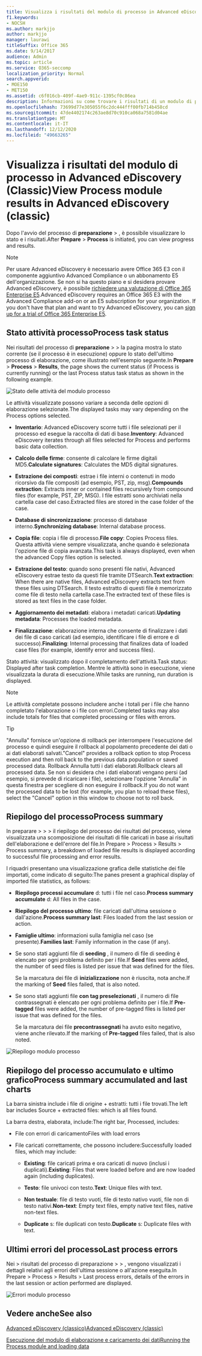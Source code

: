 ```yaml
---
title: Visualizza i risultati del modulo di processo in Advanced eDiscovery
f1.keywords:
- NOCSH
ms.author: markjjo
author: markjjo
manager: laurawi
titleSuffix: Office 365
ms.date: 9/14/2017
audience: Admin
ms.topic: article
ms.service: O365-seccomp
localization_priority: Normal
search.appverid:
- MOE150
- MET150
ms.assetid: c6f016cb-409f-4ae9-911c-1395cf0c86ea
description: Informazioni su come trovare i risultati di un modulo di processo eseguito in Advanced eDiscovery, incluso lo stato delle attività e il riepilogo dei processi.
ms.openlocfilehash: 73699d77e305055f6c2dc444fff00fb714b458cd
ms.sourcegitcommit: 47de4402174c263ae8d70c910ca068a7581d04ae
ms.translationtype: MT
ms.contentlocale: it-IT
ms.lasthandoff: 12/12/2020
ms.locfileid: "49663265"
---
```

# <a name="view-process-module-results-in-advanced-ediscovery-classic"></a><span data-ttu-id="acfbc-103">Visualizza i risultati del modulo di processo in Advanced eDiscovery (Classic)</span><span class="sxs-lookup"><span data-stu-id="acfbc-103">View Process module results in Advanced eDiscovery (classic)</span></span>

<span data-ttu-id="acfbc-104">Dopo l'avvio del processo di **preparazione** \>  , è possibile visualizzare lo stato e i risultati.</span><span class="sxs-lookup"><span data-stu-id="acfbc-104">After **Prepare** \> **Process** is initiated, you can view progress and results.</span></span> 
  
> [!NOTE]
> <span data-ttu-id="acfbc-p101">Per usare Advanced eDiscovery è necessario avere Office 365 E3 con il componente aggiuntivo Advanced Compliance o un abbonamento E5 dell'organizzazione. Se non si ha questo piano e si desidera provare Advanced eDiscovery, è possibile [richiedere una valutazione di Office 365 Enterprise E5](https://go.microsoft.com/fwlink/p/?LinkID=698279).</span><span class="sxs-lookup"><span data-stu-id="acfbc-p101">Advanced eDiscovery requires an Office 365 E3 with the Advanced Compliance add-on or an E5 subscription for your organization. If you don't have that plan and want to try Advanced eDiscovery, you can [sign up for a trial of Office 365 Enterprise E5](https://go.microsoft.com/fwlink/p/?LinkID=698279).</span></span> 
  
## <a name="process-task-status"></a><span data-ttu-id="acfbc-107">Stato attività processo</span><span class="sxs-lookup"><span data-stu-id="acfbc-107">Process task status</span></span>

<span data-ttu-id="acfbc-108">Nei risultati del processo di **preparazione** \>  \> la pagina mostra lo stato corrente (se il processo è in esecuzione) oppure lo stato dell'ultimo processo di elaborazione, come illustrato nell'esempio seguente.</span><span class="sxs-lookup"><span data-stu-id="acfbc-108">In **Prepare** \> **Process** \> **Results**, the page shows the current status (if Process is currently running) or the last Process status task status as shown in the following example.</span></span>
  
![Stato delle attività del modulo processo](../media/9430f9e7-a4dd-47c7-ac2e-2c6a60fc948b.png)
  
<span data-ttu-id="acfbc-110">Le attività visualizzate possono variare a seconda delle opzioni di elaborazione selezionate.</span><span class="sxs-lookup"><span data-stu-id="acfbc-110">The displayed tasks may vary depending on the Process options selected.</span></span> 
  
- <span data-ttu-id="acfbc-111">**Inventario**: Advanced eDiscovery scorre tutti i file selezionati per il processo ed esegue la raccolta di dati di base.</span><span class="sxs-lookup"><span data-stu-id="acfbc-111">**Inventory**: Advanced eDiscovery iterates through all files selected for Process and performs basic data collection.</span></span>
    
- <span data-ttu-id="acfbc-112">**Calcolo delle firme**: consente di calcolare le firme digitali MD5.</span><span class="sxs-lookup"><span data-stu-id="acfbc-112">**Calculate signatures**: Calculates the MD5 digital signatures.</span></span>
    
- <span data-ttu-id="acfbc-113">**Estrazione dei composti**: estrae i file interni o contenuti in modo ricorsivo da file compositi (ad esempio, PST, zip, msg).</span><span class="sxs-lookup"><span data-stu-id="acfbc-113">**Compounds extraction**: Extracts inner or contained files recursively from compound files (for example, PST, ZIP, MSG).</span></span> <span data-ttu-id="acfbc-114">I file estratti sono archiviati nella cartella case del caso.</span><span class="sxs-lookup"><span data-stu-id="acfbc-114">Extracted files are stored in the case folder of the case.</span></span>
    
- <span data-ttu-id="acfbc-115">**Database di sincronizzazione**: processo di database interno.</span><span class="sxs-lookup"><span data-stu-id="acfbc-115">**Synchronizing database**: Internal database process.</span></span>
    
- <span data-ttu-id="acfbc-116">**Copia file**: copia i file di processo.</span><span class="sxs-lookup"><span data-stu-id="acfbc-116">**File copy**: Copies Process files.</span></span> <span data-ttu-id="acfbc-117">Questa attività viene sempre visualizzata, anche quando è selezionata l'opzione file di copia avanzata.</span><span class="sxs-lookup"><span data-stu-id="acfbc-117">This task is always displayed, even when the advanced Copy files option is selected.</span></span>
    
- <span data-ttu-id="acfbc-118">**Estrazione del testo**: quando sono presenti file nativi, Advanced eDiscovery estrae testo da questi file tramite DTSearch.</span><span class="sxs-lookup"><span data-stu-id="acfbc-118">**Text extraction**: When there are native files, Advanced eDiscovery extracts text from these files using DTSearch.</span></span> <span data-ttu-id="acfbc-119">Il testo estratto di questi file è memorizzato come file di testo nella cartella case.</span><span class="sxs-lookup"><span data-stu-id="acfbc-119">The extracted text of these files is stored as text files in the case folder.</span></span>
    
- <span data-ttu-id="acfbc-120">**Aggiornamento dei metadati**: elabora i metadati caricati.</span><span class="sxs-lookup"><span data-stu-id="acfbc-120">**Updating metadata**: Processes the loaded metadata.</span></span> 
    
- <span data-ttu-id="acfbc-121">**Finalizzazione**: elaborazione interna che consente di finalizzare i dati dei file di caso caricati (ad esempio, identificare i file di errore e di successo).</span><span class="sxs-lookup"><span data-stu-id="acfbc-121">**Finalizing**: Internal processing that finalizes data of loaded case files (for example, identify error and success files).</span></span> 
    
<span data-ttu-id="acfbc-122">Stato attività: visualizzato dopo il completamento dell'attività.</span><span class="sxs-lookup"><span data-stu-id="acfbc-122">Task status: Displayed after task completion.</span></span> <span data-ttu-id="acfbc-123">Mentre le attività sono in esecuzione, viene visualizzata la durata di esecuzione.</span><span class="sxs-lookup"><span data-stu-id="acfbc-123">While tasks are running, run duration is displayed.</span></span>
  
> [!NOTE]
> <span data-ttu-id="acfbc-124">Le attività completate possono includere anche i totali per i file che hanno completato l'elaborazione o i file con errori.</span><span class="sxs-lookup"><span data-stu-id="acfbc-124">Completed tasks may also include totals for files that completed processing or files with errors.</span></span> 
  
> [!TIP]
> <span data-ttu-id="acfbc-125">"Annulla" fornisce un'opzione di rollback per interrompere l'esecuzione del processo e quindi eseguire il rollback al popolamento precedente dei dati o ai dati elaborati salvati.</span><span class="sxs-lookup"><span data-stu-id="acfbc-125">"Cancel" provides a rollback option to stop Process execution and then roll back to the previous data population or saved processed data.</span></span> <span data-ttu-id="acfbc-126">Rollback Annulla tutti i dati elaborati.</span><span class="sxs-lookup"><span data-stu-id="acfbc-126">Rollback clears all processed data.</span></span> <span data-ttu-id="acfbc-127">Se non si desidera che i dati elaborati vengano persi (ad esempio, si prevede di ricaricare i file), selezionare l'opzione "Annulla" in questa finestra per scegliere di non eseguire il rollback.</span><span class="sxs-lookup"><span data-stu-id="acfbc-127">If you do not want the processed data to be lost (for example, you plan to reload these files), select the "Cancel" option in this window to choose not to roll back.</span></span> 
  
## <a name="process-summary"></a><span data-ttu-id="acfbc-128">Riepilogo del processo</span><span class="sxs-lookup"><span data-stu-id="acfbc-128">Process summary</span></span>

<span data-ttu-id="acfbc-129">In preparare \> \> \> il riepilogo del processo dei risultati del processo, viene visualizzata una scomposizione dei risultati di file caricati in base ai risultati dell'elaborazione e dell'errore del file.</span><span class="sxs-lookup"><span data-stu-id="acfbc-129">In Prepare \> Process \> Results \> Process summary, a breakdown of loaded file results is displayed according to successful file processing and error results.</span></span>
  
<span data-ttu-id="acfbc-130">I riquadri presentano una visualizzazione grafica delle statistiche dei file importati, come indicato di seguito:</span><span class="sxs-lookup"><span data-stu-id="acfbc-130">The panes present a graphical display of imported file statistics, as follows:</span></span>
  
- <span data-ttu-id="acfbc-131">**Riepilogo processi accumulare** d: tutti i file nel caso.</span><span class="sxs-lookup"><span data-stu-id="acfbc-131">**Process summary accumulate** d: All files in the case.</span></span>
    
- <span data-ttu-id="acfbc-132">**Riepilogo del processo ultimo**: file caricati dall'ultima sessione o dall'azione.</span><span class="sxs-lookup"><span data-stu-id="acfbc-132">**Process summary last**: Files loaded from the last session or action.</span></span> 
    
- <span data-ttu-id="acfbc-133">**Famiglie ultimo**: informazioni sulla famiglia nel caso (se presente).</span><span class="sxs-lookup"><span data-stu-id="acfbc-133">**Families last**: Family information in the case (if any).</span></span>
    
- <span data-ttu-id="acfbc-134">Se sono stati aggiunti file di **seeding** , il numero di file di seeding è elencato per ogni problema definito per i file.</span><span class="sxs-lookup"><span data-stu-id="acfbc-134">If **Seed** files were added, the number of seed files is listed per issue that was defined for the files.</span></span> 
    
    <span data-ttu-id="acfbc-135">Se la marcatura dei file di **inizializzazione** non è riuscita, nota anche.</span><span class="sxs-lookup"><span data-stu-id="acfbc-135">If the marking of **Seed** files failed, that is also noted.</span></span> 
    
- <span data-ttu-id="acfbc-136">Se sono stati aggiunti file **con tag preselezionati** , il numero di file contrassegnati è elencato per ogni problema definito per i file.</span><span class="sxs-lookup"><span data-stu-id="acfbc-136">If **Pre-tagged** files were added, the number of pre-tagged files is listed per issue that was defined for the files.</span></span> 
    
    <span data-ttu-id="acfbc-137">Se la marcatura dei file **precontrassegnati** ha avuto esito negativo, viene anche rilevato.</span><span class="sxs-lookup"><span data-stu-id="acfbc-137">If the marking of **Pre-tagged** files failed, that is also noted.</span></span> 
    
![Riepilogo modulo processo](../media/2086a691-9e3d-4117-beb2-a5c3a9a4cc94.png)
  
## <a name="process-summary-accumulated-and-last-charts"></a><span data-ttu-id="acfbc-139">Riepilogo del processo accumulato e ultimo grafico</span><span class="sxs-lookup"><span data-stu-id="acfbc-139">Process summary accumulated and last charts</span></span>

<span data-ttu-id="acfbc-140">La barra sinistra include i file di origine + estratti: tutti i file trovati.</span><span class="sxs-lookup"><span data-stu-id="acfbc-140">The left bar includes Source + extracted files: which is all files found.</span></span> 
  
<span data-ttu-id="acfbc-141">La barra destra, elaborata, include:</span><span class="sxs-lookup"><span data-stu-id="acfbc-141">The right bar, Processed, includes:</span></span>
  
- <span data-ttu-id="acfbc-142">File con errori di caricamento</span><span class="sxs-lookup"><span data-stu-id="acfbc-142">Files with load errors</span></span>
    
- <span data-ttu-id="acfbc-143">File caricati correttamente, che possono includere:</span><span class="sxs-lookup"><span data-stu-id="acfbc-143">Successfully loaded files, which may include:</span></span> 
    
  - <span data-ttu-id="acfbc-144">**Existing**: file caricati prima e ora caricati di nuovo (inclusi i duplicati).</span><span class="sxs-lookup"><span data-stu-id="acfbc-144">**Existing**: Files that were loaded before and are now loaded again (including duplicates).</span></span>
    
  - <span data-ttu-id="acfbc-145">**Testo**: file univoci con testo.</span><span class="sxs-lookup"><span data-stu-id="acfbc-145">**Text**: Unique files with text.</span></span>
    
  - <span data-ttu-id="acfbc-146">**Non testuale**: file di testo vuoti, file di testo nativo vuoti, file non di testo nativi.</span><span class="sxs-lookup"><span data-stu-id="acfbc-146">**Non-text**: Empty text files, empty native text files, native non-text files.</span></span> 
    
  - <span data-ttu-id="acfbc-147">**Duplicate** s: file duplicati con testo.</span><span class="sxs-lookup"><span data-stu-id="acfbc-147">**Duplicate** s: Duplicate files with text.</span></span>
    
## <a name="last-process-errors"></a><span data-ttu-id="acfbc-148">Ultimi errori del processo</span><span class="sxs-lookup"><span data-stu-id="acfbc-148">Last process errors</span></span>

<span data-ttu-id="acfbc-149">Nei \> risultati del processo di preparazione \> \> , vengono visualizzati i dettagli relativi agli errori dell'ultima sessione o all'azione eseguita.</span><span class="sxs-lookup"><span data-stu-id="acfbc-149">In Prepare \> Process \> Results \> Last process errors, details of the errors in the last session or action performed are displayed.</span></span>
  
![Errori modulo processo](../media/4771d0f4-4217-445a-9ba4-8b6541c5ad09.png)
  
## <a name="see-also"></a><span data-ttu-id="acfbc-151">Vedere anche</span><span class="sxs-lookup"><span data-stu-id="acfbc-151">See also</span></span>

[<span data-ttu-id="acfbc-152">Advanced eDiscovery (classico)</span><span class="sxs-lookup"><span data-stu-id="acfbc-152">Advanced eDiscovery (classic)</span></span>](office-365-advanced-ediscovery.md)
  
[<span data-ttu-id="acfbc-153">Esecuzione del modulo di elaborazione e caricamento dei dati</span><span class="sxs-lookup"><span data-stu-id="acfbc-153">Running the Process module and loading data</span></span>](run-the-process-module-and-load-data-in-advanced-ediscovery.md)


